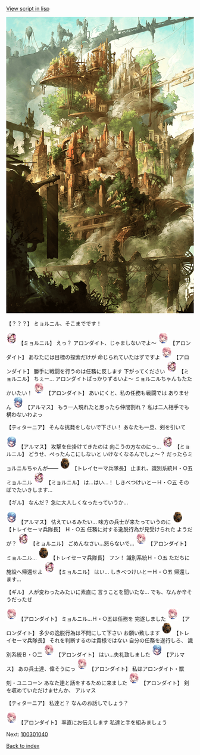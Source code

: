 [View script in lisp](../scripts/100301033.txt)

![beast_world.png](../images/backgrounds/beast_world.png)

【？？？】
ミョルニル、そこまでです！

<img src="../images/units/3200111.png" alt="3200111.png" height="34"/>
【ミョルニル】
えっ？
アロンダイト、じゃましないでよ～

<img src="../images/units/3100711.png" alt="3100711.png" height="34"/>
【アロンダイト】
あなたには目標の探索だけが
命じられていたはずですよ

<img src="../images/units/3100711.png" alt="3100711.png" height="34"/>
【アロンダイト】
勝手に戦闘を行うのは任務に反します
下がってください

<img src="../images/units/3200111.png" alt="3200111.png" height="34"/>
【ミョルニル】
ちぇー…
アロンダイトばっかりずるいよ～
ミョルニルちゃんもたたかいたい！

<img src="../images/units/3100711.png" alt="3100711.png" height="34"/>
【アロンダイト】
あいにくと、私の任務も戦闘では
ありません

<img src="../images/units/3103811.png" alt="3103811.png" height="34"/>
【アルマス】
もう一人現れたと思ったら仲間割れ？
私は二人相手でも構わないわよっ

【ティターニア】
そんな挑発をしないで下さい！
あなたも一旦、剣を引いて

<img src="../images/units/3103811.png" alt="3103811.png" height="34"/>
【アルマス】
攻撃を仕掛けてきたのは
向こうの方なのにっ…

<img src="../images/units/3200111.png" alt="3200111.png" height="34"/>
【ミョルニル】
どうせ、ぺったんこにしないと
いけなくなるんでしょ～？
だったらミョルニルちゃんが――

<img src="../images/units/3830007.png" alt="3830007.png" height="34"/>
【トレイセーマ兵隊長】
止まれ、識別系統Ｈ・○五
ミョルニル

<img src="../images/units/3200111.png" alt="3200111.png" height="34"/>
【ミョルニル】
は…はい…！
しきべつけいとーＨ・○五
そのばでたいきします…

【ギル】
なんだ？
急に大人しくなったっていうか…

<img src="../images/units/3103811.png" alt="3103811.png" height="34"/>
【アルマス】
怯えているみたい…
味方の兵士が来たっていうのに

<img src="../images/units/3830007.png" alt="3830007.png" height="34"/>
【トレイセーマ兵隊長】
Ｈ・○五
任務に対する逸脱行為が見受けられた
ようだが？

<img src="../images/units/3200111.png" alt="3200111.png" height="34"/>
【ミョルニル】
ごめんなさい…怒らないで…

<img src="../images/units/3100711.png" alt="3100711.png" height="34"/>
【アロンダイト】
ミョルニル…

<img src="../images/units/3830007.png" alt="3830007.png" height="34"/>
【トレイセーマ兵隊長】
フン！
識別系統Ｈ・○五
ただちに施設へ帰還せよ

<img src="../images/units/3200111.png" alt="3200111.png" height="34"/>
【ミョルニル】
はい…
しきべつけいとーＨ・○五
帰還します…

【ギル】
人が変わったみたいに素直に
言うことを聞いたな…
でも、なんか辛そうだったぜ

<img src="../images/units/3100711.png" alt="3100711.png" height="34"/>
【アロンダイト】
ミョルニル…Ｈ・○五は任務を
完遂しました

<img src="../images/units/3100711.png" alt="3100711.png" height="34"/>
【アロンダイト】
多少の逸脱行為は不問にして下さい
お願い致します

<img src="../images/units/3830007.png" alt="3830007.png" height="34"/>
【トレイセーマ兵隊長】
それを判断するのは貴様ではない
自分の任務を遂行しろ、
識別系統Ｂ・○二

<img src="../images/units/3100711.png" alt="3100711.png" height="34"/>
【アロンダイト】
はい…失礼致しました

<img src="../images/units/3103811.png" alt="3103811.png" height="34"/>
【アルマス】
あの兵士達、偉そうにっ

<img src="../images/units/3100711.png" alt="3100711.png" height="34"/>
【アロンダイト】
私はアロンダイト・獣刻・ユニコーン
あなた達と話をするために来ました

<img src="../images/units/3100711.png" alt="3100711.png" height="34"/>
【アロンダイト】
剣を収めていただけませんか、
アルマス

【ティターニア】
私達と？
なんのお話しでしょう？

<img src="../images/units/3100711.png" alt="3100711.png" height="34"/>
【アロンダイト】
率直にお伝えします
私達と手を組みましょう

Next: [100301040](100301040.md)

[Back to index](index.md)
